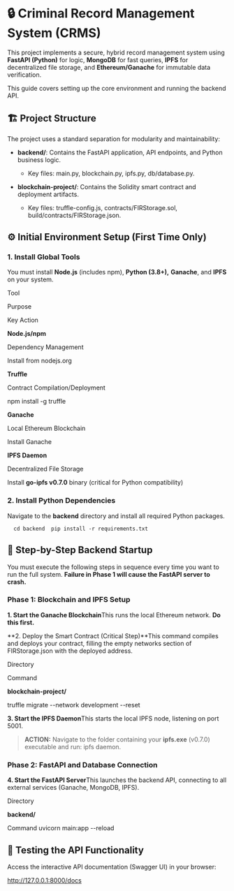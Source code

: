 🔒 Criminal Record Management System (CRMS) 
============================================

This project implements a secure, hybrid record management system using **FastAPI (Python)** for logic, **MongoDB** for fast queries, **IPFS** for decentralized file storage, and **Ethereum/Ganache** for immutable data verification.

This guide covers setting up the core environment and running the backend API.

🏗️ Project Structure
---------------------

The project uses a standard separation for modularity and maintainability:

*   **backend/**: Contains the FastAPI application, API endpoints, and Python business logic.
    
    *   Key files: main.py, blockchain.py, ipfs.py, db/database.py.
        
*   **blockchain-project/**: Contains the Solidity smart contract and deployment artifacts.
    
    *   Key files: truffle-config.js, contracts/FIRStorage.sol, build/contracts/FIRStorage.json.
        

⚙️ Initial Environment Setup (First Time Only)
----------------------------------------------

### 1\. Install Global Tools

You must install **Node.js** (includes npm), **Python (3.8+),** **Ganache**, and **IPFS** on your system.

Tool

Purpose

Key Action

**Node.js/npm**

Dependency Management

Install from nodejs.org

**Truffle**

Contract Compilation/Deployment

npm install -g truffle

**Ganache**

Local Ethereum Blockchain

Install Ganache

**IPFS Daemon**

Decentralized File Storage

Install **go-ipfs v0.7.0** binary (critical for Python compatibility)

### 2\. Install Python Dependencies

Navigate to the **backend** directory and install all required Python packages.

`   cd backend  pip install -r requirements.txt   `


🚀 Step-by-Step Backend Startup
-------------------------------

You must execute the following steps in sequence every time you want to run the full system. **Failure in Phase 1 will cause the FastAPI server to crash.**

### Phase 1: Blockchain and IPFS Setup

**1\. Start the Ganache Blockchain**This runs the local Ethereum network. **Do this first.**

**2\. Deploy the Smart Contract (Critical Step)**This command compiles and deploys your contract, filling the empty networks section of FIRStorage.json with the deployed address.

Directory

Command

**blockchain-project/**

truffle migrate --network development --reset

**3\. Start the IPFS Daemon**This starts the local IPFS node, listening on port 5001.

> **ACTION:** Navigate to the folder containing your **ipfs.exe** (v0.7.0) executable and run: ipfs daemon.

### Phase 2: FastAPI and Database Connection

**4\. Start the FastAPI Server**This launches the backend API, connecting to all external services (Ganache, MongoDB, IPFS).

Directory

**backend/**


Command
uvicorn main:app --reload


🧪 Testing the API Functionality
--------------------------------

Access the interactive API documentation (Swagger UI) in your browser:

http://127.0.0.1:8000/docs
